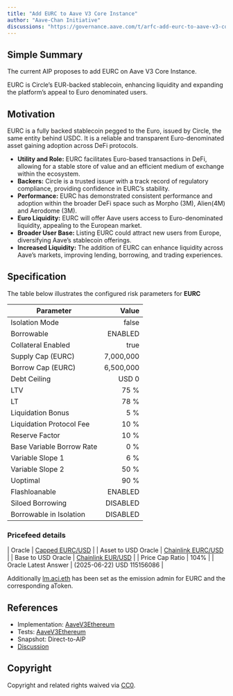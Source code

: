 ```yaml
---
title: "Add EURC to Aave V3 Core Instance"
author: "Aave-Chan Initiative"
discussions: "https://governance.aave.com/t/arfc-add-eurc-to-aave-v3-core-instance/21837"
---
```


## Simple Summary

The current AIP proposes to add EURC on Aave V3 Core Instance.

EURC is Circle’s EUR-backed stablecoin, enhancing liquidity and expanding the platform’s appeal to Euro denominated users.

## Motivation

EURC is a fully backed stablecoin pegged to the Euro, issued by Circle, the same entity behind USDC. It is a reliable and transparent Euro-denominated asset gaining adoption across DeFi protocols.

* **Utility and Role:** EURC facilitates Euro-based transactions in DeFi, allowing for a stable store of value and an efficient medium of exchange within the ecosystem.
* **Backers:** Circle is a trusted issuer with a track record of regulatory compliance, providing confidence in EURC’s stability.
* **Performance:** EURC has demonstrated consistent performance and adoption within the broader DeFi space such as Morpho (3M), Alien(4M) and Aerodome (3M).
* **Euro Liquidity:** EURC will offer Aave users access to Euro-denominated liquidity, appealing to the European market.
* **Broader User Base:** Listing EURC could attract new users from Europe, diversifying Aave’s stablecoin offerings.
* **Increased Liquidity:** The addition of EURC can enhance liquidity across Aave’s markets, improving lending, borrowing, and trading experiences.

## Specification

The table below illustrates the configured risk parameters for **EURC**

| Parameter                 |     Value |
| ------------------------- | --------: |
| Isolation Mode            |     false |
| Borrowable                |   ENABLED |
| Collateral Enabled        |      true |
| Supply Cap (EURC)         | 7,000,000 |
| Borrow Cap (EURC)         | 6,500,000 |
| Debt Ceiling              |     USD 0 |
| LTV                       |      75 % |
| LT                        |      78 % |
| Liquidation Bonus         |       5 % |
| Liquidation Protocol Fee  |      10 % |
| Reserve Factor            |      10 % |
| Base Variable Borrow Rate |       0 % |
| Variable Slope 1          |       6 % |
| Variable Slope 2          |      50 % |
| Uoptimal                  |      90 % |
| Flashloanable             |   ENABLED |
| Siloed Borrowing          |  DISABLED |
| Borrowable in Isolation   |  DISABLED |

### Pricefeed details

| Oracle               |    [Capped EURC/USD](https://etherscan.io/address/0xa6aB031A4d189B24628EC9Eb155F0a0f1A0E55a3) |
| Asset to USD Oracle  | [Chainlink EURC/USD](https://etherscan.io/address/0x04F84020Fdf10d9ee64D1dcC2986EDF2F556DA11) |
| Base to USD Oracle   |  [Chainlink EUR/USD](https://etherscan.io/address/0xb49f677943BC038e9857d61E7d053CaA2C1734C1) |
| Price Cap Ratio      |                                                                                          104% |
| Oracle Latest Answer |                                                                    (2025-06-22) USD 115156086 |

Additionally [lm.aci.eth](https://etherscan.io/address/0xac140648435d03f784879cd789130F22Ef588Fcd) has been set as the emission admin for EURC and the corresponding aToken.

## References

- Implementation: [AaveV3Ethereum](https://github.com/bgd-labs/aave-proposals-v3/blob/main/src/20250622_AaveV3Ethereum_AddEURCToAaveV3CoreInstance/AaveV3Ethereum_AddEURCToAaveV3CoreInstance_20250622.sol)
- Tests: [AaveV3Ethereum](https://github.com/bgd-labs/aave-proposals-v3/blob/main/src/20250622_AaveV3Ethereum_AddEURCToAaveV3CoreInstance/AaveV3Ethereum_AddEURCToAaveV3CoreInstance_20250622.t.sol)
- Snapshot: Direct-to-AIP
- [Discussion](https://governance.aave.com/t/arfc-add-eurc-to-aave-v3-core-instance/21837)

## Copyright

Copyright and related rights waived via [CC0](https://creativecommons.org/publicdomain/zero/1.0/).

